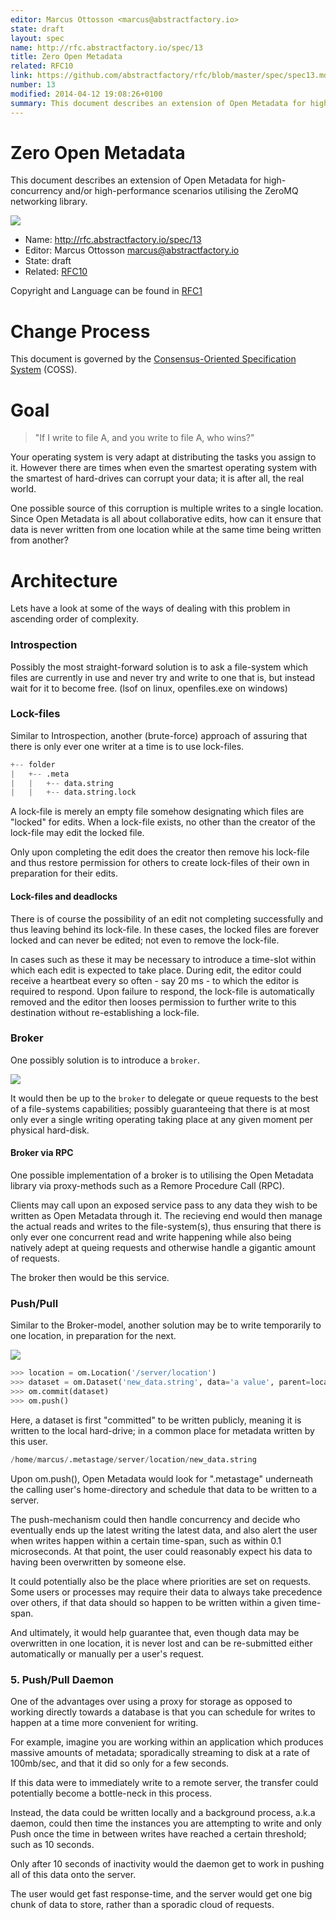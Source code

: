 ```yaml
---
editor: Marcus Ottosson <marcus@abstractfactory.io>
state: draft
layout: spec
name: http://rfc.abstractfactory.io/spec/13
title: Zero Open Metadata
related: RFC10
link: https://github.com/abstractfactory/rfc/blob/master/spec/spec13.md
number: 13
modified: 2014-04-12 19:08:26+0100
summary: This document describes an extension of Open Metadata for high-concurrency and/or high-performance scenarios utilising the ZeroMQ networking library.
---
```


# Zero Open Metadata

This document describes an extension of Open Metadata for high-concurrency and/or high-performance scenarios utilising the ZeroMQ networking library.

![](../images/13/title.png)

* Name: http://rfc.abstractfactory.io/spec/13
* Editor: Marcus Ottosson <marcus@abstractfactory.io>
* State: draft
* Related: [RFC10](http://rfc.abstractfactory.io/spec/10)

Copyright and Language can be found in [RFC1](http://rfc.abstractfactory.io/spec/1)

# Change Process

This document is governed by the [Consensus-Oriented Specification System](http://www.digistan.org/spec:1/COSS) (COSS).

# Goal

> "If I write to file A, and you write to file A, who wins?"

Your operating system is very adapt at distributing the tasks you assign to it. However there are times when even the smartest operating system with the smartest of hard-drives can corrupt your data; it is after all, the real world.

One possible source of this corruption is multiple writes to a single location. Since Open Metadata is all about collaborative edits, how can it ensure that data is never written from one location while at the same time being written from another?

# Architecture

Lets have a look at some of the ways of dealing with this problem in ascending order of complexity.

### Introspection

Possibly the most straight-forward solution is to ask a file-system which files are currently in use and never try and write to one that is, but instead wait for it to become free. (lsof on linux, openfiles.exe on windows)

### Lock-files

Similar to Introspection, another (brute-force) approach of assuring that there is only ever one writer at a time is to use lock-files.

```python
+-- folder
|   +-- .meta
|   |   +-- data.string
|   |   +-- data.string.lock
```

A lock-file is merely an empty file somehow designating which files are "locked" for edits. When a lock-file exists, no other than the creator of the lock-file may edit the locked file.

Only upon completing the edit does the creator then remove his lock-file and thus restore permission for others to create lock-files of their own in preparation for their edits.

#### Lock-files and deadlocks

There is of course the possibility of an edit not completing successfully and thus leaving behind its lock-file. In these cases, the locked files are forever locked and can never be edited; not even to remove the lock-file.

In cases such as these it may be necessary to introduce a time-slot within which each edit is expected to take place. During edit, the editor could receive a heartbeat every so often - say 20 ms - to which the editor is required to respond. Upon failure to respond, the lock-file is automatically removed and the editor then looses permission to further write to this destination without re-establishing a lock-file.

### Broker

One possibly solution is to introduce a `broker`.

![](../images/13/broker.png)

It would then be up to the `broker` to delegate or queue requests to the best of a file-systems capabilities; possibly guaranteeing that there is at most only ever a single writing operating taking place at any given moment per physical hard-disk.

#### Broker via RPC

One possible implementation of a broker is to utilising the Open Metadata library via proxy-methods such as a Remore Procedure Call (RPC).

Clients may call upon an exposed service pass to any data they wish to be written as Open Metadata through it. The recieving end would then manage the actual reads and writes to the file-system(s), thus ensuring that there is only ever one concurrent read and write happening while also being natively adept at queing requests and otherwise handle a gigantic amount of requests.

The broker then would be this service.

### Push/Pull

Similar to the Broker-model, another solution may be to write temporarily to one location, in preparation for the next.

![](../images/13/pushpull.png)

```python
>>> location = om.Location('/server/location')
>>> dataset = om.Dataset('new_data.string', data='a value', parent=location)
>>> om.commit(dataset)
>>> om.push()
```

Here, a dataset is first "committed" to be written publicly, meaning it is written to the local hard-drive; in a common place for metadata written by this user.

```python
/home/marcus/.metastage/server/location/new_data.string
```

Upon om.push(), Open Metadata would look for ".metastage" underneath the calling user's home-directory and schedule that data to be written to a server.

The push-mechanism could then handle concurrency and decide who eventually ends up the latest writing the latest data, and also alert the user when writes happen within a certain time-span, such as within 0.1 microseconds. At that point, the user could reasonably expect his data to having been overwritten by someone else.

It could potentially also be the place where priorities are set on requests. Some users or processes may require their data to always take precedence over others, if that data should so happen to be written within a given time-span.

And ultimately, it would help guarantee that, even though data may be overwritten in one location, it is never lost and can be re-submitted either automatically or manually per a user's request.

### 5. Push/Pull Daemon

One of the advantages over using a proxy for storage as opposed to working directly towards a database is that you can schedule for writes to happen at a time more convenient for writing.

For example, imagine you are working within an application which produces massive amounts of metadata; sporadically streaming to disk at a rate of 100mb/sec, and that it did so only for a few seconds.

If this data were to immediately write to a remote server, the transfer could potentially become a bottle-neck in this process.

Instead, the data could be written locally and a background process, a.k.a daemon, could then time the instances you are attempting to write and only Push once the time in between writes have reached a certain threshold; such as 10 seconds.

Only after 10 seconds of inactivity would the daemon get to work in pushing all of this data onto the server.

The user would get fast response-time, and the server would get one big chunk of data to store, rather than a sporadic cloud of requests.
